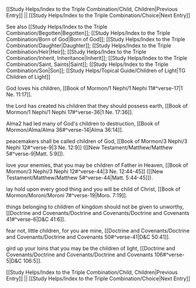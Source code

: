 [[Study Helps/Index to the Triple Combination/Child, Children|Previous Entry]]  ||  [[Study Helps/Index to the Triple Combination/Choice|Next Entry]]

 See also [[Study Helps/Index to the Triple Combination/Begotten|Begotten]]; [[Study Helps/Index to the Triple Combination/Born of God|Born of God]]; [[Study Helps/Index to the Triple Combination/Daughter|Daughter]]; [[Study Helps/Index to the Triple Combination/Heir|Heir]]; [[Study Helps/Index to the Triple Combination/Inherit, Inheritance|Inherit]]; [[Study Helps/Index to the Triple Combination/Saint, Saints|Saint]]; [[Study Helps/Index to the Triple Combination/Son|Son]]; [[Study Helps/Topical Guide/Children of Light|TG Children of Light]]

 God loves his children, [[Book of Mormon/1 Nephi/1 Nephi 11#^verse-17|1 Ne. 11:17]].

 the Lord has created his children that they should possess earth, [[Book of Mormon/1 Nephi/1 Nephi 17#^verse-36|1 Ne. 17:36]].

 Alma2 had led many of God's children to destruction, [[Book of Mormon/Alma/Alma 36#^verse-14|Alma 36:14]].

 peacemakers shall be called children of God, [[Book of Mormon/3 Nephi/3 Nephi 12#^verse-9|3 Ne. 12:9]] ([[New Testament/Matthew/Matthew 5#^verse-9|Matt. 5:9]]).

 love your enemies, that you may be children of Father in Heaven, [[Book of Mormon/3 Nephi/3 Nephi 12#^verse-44|3 Ne. 12:44-45]] ([[New Testament/Matthew/Matthew 5#^verse-44|Matt. 5:44-45]]).

 lay hold upon every good thing and you will be child of Christ, [[Book of Mormon/Moroni/Moroni 7#^verse-19|Moro. 7:19]].

 things belonging to children of kingdom should not be given to unworthy, [[Doctrine and Covenants/Doctrine and Covenants/Doctrine and Covenants 41#^verse-6|D&C 41:6]].

 fear not, little children, for you are mine, [[Doctrine and Covenants/Doctrine and Covenants/Doctrine and Covenants 50#^verse-41|D&C 50:41]].

 gird up your loins that you may be the children of light, [[Doctrine and Covenants/Doctrine and Covenants/Doctrine and Covenants 106#^verse-5|D&C 106:5]].

[[Study Helps/Index to the Triple Combination/Child, Children|Previous Entry]]  ||  [[Study Helps/Index to the Triple Combination/Choice|Next Entry]]